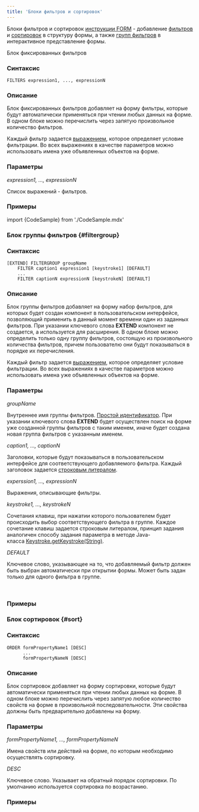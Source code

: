 ```yaml
---
title: 'Блоки фильтров и сортировок'
---
```


Блоки фильтров и сортировок [инструкции FORM](Инструкция_FORM.md) - добавление [фильтров](Структура_формы.md#filters) и [сортировок](Структура_формы.md#sort) в структуру формы, а также [групп фильтров](Интерактивное_представление.md#filtergroup) в интерактивное представление формы.

Блок фиксированных фильтров

### Синтаксис

    FILTERS expression1, ..., expressionN

### Описание

Блок фиксированных фильтров добавляет на форму фильтры, которые будут автоматически применяться при чтении любых данных на форме. В одном блоке можно перечислить через запятую произвольное количество фильтров.

Каждый фильтр задается [выражением](Выражения.md), которое определяет условие фильтрации. Во всех выражениях в качестве параметров можно использовать имена уже объявленных объектов на форме.

### Параметры

*expression1, ..., expressionN*

Список выражений - фильтров.

### Примеры


import {CodeSample} from './CodeSample.mdx'

<CodeSample url="https://ru-documentation.lsfusion.org/sample?file=FormSample&block=filters"/>

  

### Блок группы фильтров {#filtergroup}

### Синтаксис

    [EXTEND] FILTERGROUP groupName
        FILTER caption1 expression1 [keystroke1] [DEFAULT]
        ...
        FILTER captionN expressionN [keystrokeN] [DEFAULT]

### Описание

Блок группы фильтров добавляет на форму набор фильтров, для которых будет создан компонент в пользовательском интерфейсе, позволяющий применить в данный момент времени один из заданных фильтров. При указании ключевого слова **EXTEND** компонент не создается, а используется для расширения. В одном блоке можно определить только одну группу фильтров, состоящую из произвольного количества фильтров, причем пользователю они будут показываться в порядке их перечисления. 

Каждый фильтр задается [выражением](Выражения.md), которое определяет условие фильтрации. Во всех выражениях в качестве параметров можно использовать имена уже объявленных объектов на форме.

### Параметры

*groupName*

Внутреннее имя группы фильтров. [Простой идентификатор](Идентификаторы.md#id-broken). При указании ключевого слова **EXTEND** будет осуществлен поиск на форме уже созданной группы фильтров с таким именем, иначе будет создана новая группа фильтров с указанным именем.

*caption1, ..., captionN*

Заголовки, которые будут показываться в пользовательском интерфейсе для соответствующего добавляемого фильтра. Каждый заголовок задается [строковым литералом](Идентификаторы.md#strliteral-broken).

*experssion1, ..., expressionN*

Выражения, описывающие фильтры.

*keystroke1, ..., keystrokeN*

Сочетания клавиш, при нажатии которого пользователем будет происходить выбор соответствующего фильтра в группе. Каждое сочетание клавиш задается строковым литералом, принцип задания аналогичен способу задания параметра в методе Java-класса [Keystroke.getKeystroke(String)](http://docs.oracle.com/javase/7/docs/api/javax/swing/KeyStroke.html#getKeyStroke(java.lang.String)).

*DEFAULT*

Ключевое слово, указывающее на то, что добавляемый фильтр должен быть выбран автоматически при открытии формы. Может быть задан только для одного фильтра в группе.

 

### Примеры


<CodeSample url="https://ru-documentation.lsfusion.org/sample?file=FormSample&block=regularfilters"/>

  

### Блок сортировок {#sort}

### Синтаксис

    ORDER formPropertyName1 [DESC] 
          ...
          formPropertyNameN [DESC]

### Описание

Блок сортировок добавляет на форму сортировки, которые будут автоматически применяться при чтении любых данных на форме. В одном блоке можно перечислить через запятую любое количество свойств на форме в произвольной последовательности. Эти свойства должны быть предварительно добавлены на форму.

### Параметры

*formPropertyName1, ..., formPropertyNameN*

Имена свойств или действий на форме, по которым необходимо осуществлять сортировку.

*DESC*

Ключевое слово. Указывает на обратный порядок сортировки. По умолчанию используется сортировка по возрастанию.

### Примеры


<CodeSample url="https://ru-documentation.lsfusion.org/sample?file=FormSample&block=sort"/>
